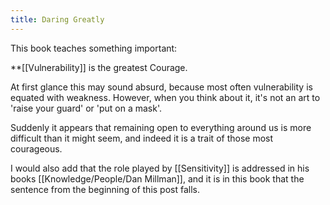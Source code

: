 ```yaml
---
title: Daring Greatly
---
```


This book teaches something important:

**[[Vulnerability]] is the greatest Courage.

At first glance this may sound absurd, because most often vulnerability is equated with weakness. However, when you think about it, it's not an art to 'raise your guard' or 'put on a mask'.

Suddenly it appears that remaining open to everything around us is more difficult than it might seem, and indeed it is a trait of those most courageous.

I would also add that the role played by [[Sensitivity]] is addressed in his books [[Knowledge/People/Dan Millman]], and it is in this book that the sentence from the beginning of this post falls.